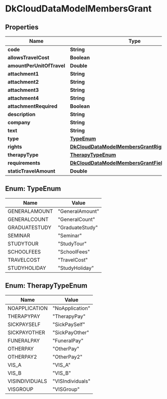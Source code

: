 
# DkCloudDataModelMembersGrant

## Properties
Name | Type | Description | Notes
------------ | ------------- | ------------- | -------------
**code** | **String** |  |  [optional]
**allowsTravelCost** | **Boolean** |  |  [optional]
**amountPerUnitOfTravel** | **Double** |  |  [optional]
**attachment1** | **String** |  |  [optional]
**attachment2** | **String** |  |  [optional]
**attachment3** | **String** |  |  [optional]
**attachment4** | **String** |  |  [optional]
**attachmentRequired** | **Boolean** |  |  [optional]
**description** | **String** |  |  [optional]
**company** | **String** |  |  [optional]
**text** | **String** |  |  [optional]
**type** | [**TypeEnum**](#TypeEnum) |  |  [optional]
**rights** | [**DkCloudDataModelMembersGrantRights**](DkCloudDataModelMembersGrantRights.md) |  |  [optional]
**therapyType** | [**TherapyTypeEnum**](#TherapyTypeEnum) |  |  [optional]
**requirements** | [**DkCloudDataModelMembersGrantFieldRequirements**](DkCloudDataModelMembersGrantFieldRequirements.md) |  |  [optional]
**staticTravelAmount** | **Double** |  |  [optional]


<a name="TypeEnum"></a>
## Enum: TypeEnum
Name | Value
---- | -----
GENERALAMOUNT | &quot;GeneralAmount&quot;
GENERALCOUNT | &quot;GeneralCount&quot;
GRADUATESTUDY | &quot;GraduateStudy&quot;
SEMINAR | &quot;Seminar&quot;
STUDYTOUR | &quot;StudyTour&quot;
SCHOOLFEES | &quot;SchoolFees&quot;
TRAVELCOST | &quot;TravelCost&quot;
STUDYHOLIDAY | &quot;StudyHoliday&quot;


<a name="TherapyTypeEnum"></a>
## Enum: TherapyTypeEnum
Name | Value
---- | -----
NOAPPLICATION | &quot;NoApplication&quot;
THERAPYPAY | &quot;TherapyPay&quot;
SICKPAYSELF | &quot;SickPaySelf&quot;
SICKPAYOTHER | &quot;SickPayOther&quot;
FUNERALPAY | &quot;FuneralPay&quot;
OTHERPAY | &quot;OtherPay&quot;
OTHERPAY2 | &quot;OtherPay2&quot;
VIS_A | &quot;VIS_A&quot;
VIS_B | &quot;VIS_B&quot;
VISINDIVIDUALS | &quot;VISIndividuals&quot;
VISGROUP | &quot;VISGroup&quot;




